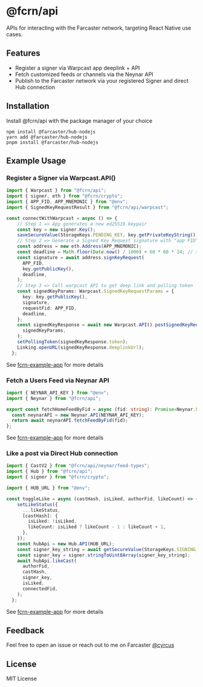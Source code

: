 # @fcrn/api

APIs for interacting with the Farcaster network, targeting React Native use cases.

## Features

- Register a signer via Warpcast app deeplink + API
- Fetch customized feeds or channels via the Neynar API
- Publish to the Farcaster network via your registered Signer and direct Hub connection

## Installation

Install @fcrn/api with the package manager of your choice

```
npm install @farcaster/hub-nodejs
yarn add @farcaster/hub-nodejs
pnpm install @farcaster/hub-nodejs
```

## Example Usage

### Register a Signer via Warpcast.API()

```typescript
import { Warpcast } from "@fcrn/api";
import { signer, eth } from "@fcrn/crypto";
import { APP_FID, APP_MNEMONIC } from "@env";
import { SignedKeyRequestResult } from "@fcrn/api/warpcast";

const connectWithWarpcast = async () => {
    // Step 1 => App generates a new ed25519 keypair
    const key = new signer.Key();
    saveSecureValue(StorageKeys.PENDING_KEY, key.getPrivateKeyString());
    // Step 2 => Generate a Signed Key Request signature with "app FID"
    const address = new eth.Address(APP_MNEMONIC);
    const deadline = Math.floor(Date.now() / 1000) + 60 * 60 * 24; // signature is valid for 1 day
    const signature = await address.signKeyRequest(
      APP_FID,
      key.getPublicKey(),
      deadline,
    );
    // Step 3 => Call warpcast API to get deep link and polling token
    const signedKeyParams: Warpcast.SignedKeyRequestParams = {
      key: key.getPublicKey(),
      signature,
      requestFid: APP_FID,
      deadline,
    };
    const signedKeyResponse = await new Warpcast.API().postSignedKeyRequest(
      signedKeyParams,
    );
    setPollingToken(signedKeyResponse.token);
    Linking.openURL(signedKeyResponse.deeplinkUrl);
  };
```

See [fcrn-example-app](https://github.com/cameronvoell/fcrn/tree/main/apps/fcrn-example-app) for more details

### Fetch a Users Feed via Neynar API

```typescript
import { NEYNAR_API_KEY } from "@env";
import { Neynar } from "@fcrn/api";

export const fetchHomeFeedByFid = async (fid: string): Promise<Neynar.FeedTypes.CastV2[]> => {
  const neynarAPI = new Neynar.API(NEYNAR_API_KEY);
  return await neynarAPI.fetchFeedByFid(fid);
};
```

See [fcrn-example-app](https://github.com/cameronvoell/fcrn/tree/main/apps/fcrn-example-app) for more details

### Like a post via Direct Hub connection

```typescript
import { CastV2 } from "@fcrn/api/neynar/feed-types";
import { Hub } from "@fcrn/api";
import { signer } from "@fcrn/crypto";

import { HUB_URL } from "@env";

const toggleLike = async (castHash, isLiked, authorFid, likeCount) => {
    setLikeStatus({
      ...likeStatus,
      [castHash]: {
        isLiked: !isLiked,
        likeCount: isLiked ? likeCount - 1 : likeCount + 1,
      },
    });
    const hubApi = new Hub.API(HUB_URL);
    const signer_key_string = await getSecureValue(StorageKeys.SIGNING_KEY);
    const signer_key = signer.stringToUint8Array(signer_key_string);
    await hubApi.likeCast(
      authorFid,
      castHash,
      signer_key,
      isLiked,
      connectedFid,
    );
  };
```

See [fcrn-example-app](https://github.com/cameronvoell/fcrn/tree/main/apps/fcrn-example-app) for more details

## Feedback

Feel free to open an issue or reach out to me on Farcaster [@cyrcus](https://warpcast.com/cyrcus)

## License

MIT License
